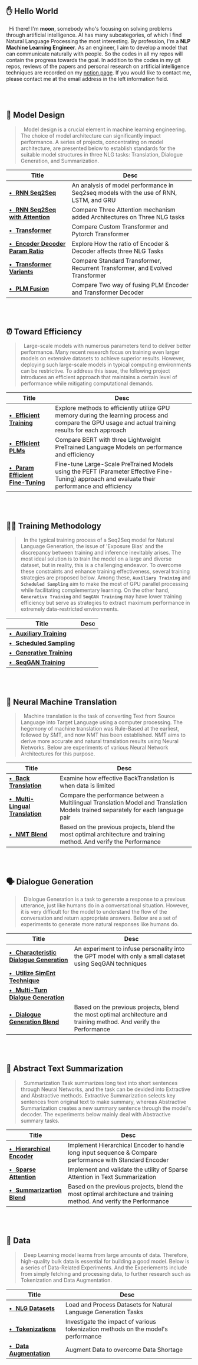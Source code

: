 <br>

## ✋ Hello World
&nbsp; Hi there! I'm **moon**, somebody who's focusing on solving problems through artificial intelligence. AI has many subcategories, of which I find Natural Language Processing the most interesting. By profession, I'm a **NLP Machine Learning Engineer**. As an engineer, I aim to develop a model that can communicate naturally with people. So the codes in all my repos will contain the progress towards the goal. In addition to the codes in my git repos, reviews of the papers and personal research on artificial intelligence techniques are recorded on my <a href="https://shy-vole-f74.notion.site/Hello-I-m-moon-e1ecc2e40b32405e997713cfb44e4f3c">notion page</a>. If you would like to contact me, please contact me at the email address in the left information field.

<br><br> 


## 🤖 Model Design
> &nbsp; Model design is a crucial element in machine learning engineering. 
The choice of model architecture can significantly impact performance. 
A series of projects, concentrating on model architecture, are presented below to establish standards for the suitable model structures in three NLG tasks: Translation, Dialogue Generation, and Summarization.

| Title | Desc |
|---|---|
| [**• &hairsp; RNN Seq2Seq**](https://github.com/moon23k/RNN_Seq2Seq)                           | An analysis of model performance in Seq2seq models with the use of RNN, LSTM, and GRU |
| [**• &hairsp; RNN Seq2Seq with Attention**](https://github.com/moon23k/RNN_Seq2Seq_Attention)  | Compare Three Attention mechanism added Architectures on Three NLG tasks |
| [**• &hairsp; Transformer**](https://github.com/moon23k/Transformer)                           | Compare Custom Transformer and Pytorch Transformer |
| [**• &hairsp; Encoder Decoder Param Ratio**](https://github.com/moon23k/Param_Ratio)           | Explore How the ratio of Encoder & Decoder affects three NLG Tasks |
| [**• &hairsp; Transformer Variants**](https://github.com/moon23k/Transformer_Variants)         | Compare Standard Transformer, Recurrent Transformer, and Evolved Transformer |
| [**• &hairsp; PLM Fusion**](https://github.com/moon23k/PLM_Fusion)                             | Compare Two way of fusing PLM Encoder and Transformer Decoder |

<br><br> 


## ⏰ Toward Efficiency
> &nbsp; Large-scale models with numerous parameters tend to deliver better performance. Many recent research focus on training even larger models on extensive datasets to achieve superior results. 
However, deploying such large-scale models in typical computing environments can be restrictive. 
To address this issue, the following project introduces an efficient approach that maintains a certain level of performance while mitigating computational demands.

| Title | Desc |
|---|---|
| [**• &hairsp; Efficient Training**](https://github.com/moon23k/Eff_Training)  | Explore methods to efficiently utilize GPU memory during the learning process and compare the GPU usage and actual training results for each approach |
| [**• &hairsp; Efficient PLMs**](https://github.com/moon23k/Eff_PLMs)          | Compare BERT with three Lightweight PreTrained Language Models on performance and efficiency |
| [**• &hairsp; Param Efficient Fine-Tuning**](https://github.com/moon23k/PEFT) | Fine-tune Large-Scale PreTrained Models using the PEFT (Parameter Effective Fine-Tuning) approach and evaluate their performance and efficiency |

<br><br> 


## 🏃‍♂️ Training Methodology
> &nbsp; In the typical training process of a Seq2Seq model for Natural Language Generation, the issue of 'Exposure Bias' and the discrepancy between training and inference inevitably arises. 
The most ideal solution is to train the model on a large and diverse dataset, but in reality, this is a challenging endeavor. 
To overcome these constraints and enhance training effectiveness, several training strategies are proposed below.
Among these, **`Auxiliary Training`** and **`Scheduled Sampling`** aim to make the most of GPU parallel processing while facilitating complementary learning. 
On the other hand, **`Generative Training`** and **`SeqGAN Training`** may have lower training efficiency but serve as strategies to extract maximum performance in extremely data-restricted environments.

| Title | Desc |
|---|---|
| [**• &hairsp; Auxiliary Training**](https://github.com/moon23k/Aux_Training)       |  |
| [**• &hairsp; Scheduled Sampling**](https://github.com/moon23k/Scheduled_Sampling) |  |
| [**• &hairsp; Generative Training**](https://github.com/moon23k/GEN_Training)      |  |
| [**• &hairsp; SeqGAN Training**](https://github.com/moon23k/GAN_Training)          |  |

<br><br> 


## 🔄 Neural Machine Translation
> &nbsp; Machine translation is the task of converting Text from Source Language into Target Language using a computer processing. The hegemony of machine translation was Rule-Based at the earliest, followed by SMT, and now NMT has been established. NMT aims to derive more accurate and natural translation results using Neural Networks. Below are experiments of various Neural Network Architectures for this purpose.

| Title | Desc |
|---|---|
| [**• &hairsp; Back Translation**](https://github.com/moon23k/NMT_Back)                  | Examine how effective BackTranslation is when data is limited |
| [**• &hairsp; Multi-Lingual Translation**](https://github.com/moon23k/NMT_MultiLingual) | Compare the performance between a Multilingual Translation Model and Translation Models trained separately for each language pair |
| [**• &hairsp; NMT Blend**](https://github.com/moon23k/NMT_Blend)                        | Based on the previous projects, blend the most optimal architecture and training method. And verify the Performance |

<br><br> 


## 🗣️ Dialogue Generation
> &nbsp; Dialogue Generation is a task to generate a response to a previous utterance, just like humans do in a conversational situation. However, it is very difficult for the model to understand the flow of the conversation and return appropriate answers. Below are a set of experiments to generate more natural responses like humans do.

| Title | Desc |
|---|---|
| [**• &hairsp; Characteristic Dialogue Generation**](https://github.com/moon23k/Dialog_Char) | An experiment to infuse personality into the GPT model with only a small dataset using SeqGAN techniques |
| [**• &hairsp; Utilize SimEnt Technique**](https://github.com/moon23k/Dialog_SimEnt)         |  |
| [**• &hairsp; Multi-Turn Dialgue Generation**](https://github.com/moon23k/Dialig_MultiTurn) |  |
| [**• &hairsp; Dialogue Generation Blend**](https://github.com/moon23k/Dialig_Blend)         | Based on the previous projects, blend the most optimal architecture and training method. And verify the Performance |

<br><br> 


## 📝 Abstract Text Summarization
> &nbsp; Summarization Task summarizes long text into short sentences through Neural Networks, and the task can be devided into Extractive and Abstractive methods. Extractive Summarization selects key sentences from original text to make summary, whereas Abstractive Summarization creates a new summary sentence through the model's decoder. The experiments below mainly deal with Abstractive summary tasks.

| Title | Desc |
|---|---|
| [**• &hairsp; Hierarchical Encoder**](https://github.com/moon23k/Summ_HierEnc) | Implement Hierarchical Encoder to handle long input sequence & Compare performance with Standard Encoder |
| [**• &hairsp; Sparse Attention**](https://github.com/moon23k/Summ_Sparse)      | Implement and validate the utility of Sparse Attention in Text Summarization |
| [**• &hairsp; Summarizartion Blend**](https://github.com/moon23k/Summ_Blend)   | Based on the previous projects, blend the most optimal architecture and training method. And verify the Performance |

<br><br> 


## 💾 Data
> &nbsp; Deep Learning model learns from large amounts of data. Therefore, high-quality bulk data is essential for building a good model. Below is a series of Data-Related Experiments. And the Experiements include from simply fetching and processing data, to further research such as Tokenization and Data Augmentation.

| Title | Desc |
|---|---|
| [**• &hairsp; NLG Datasets**](https://github.com/moon23k/NLG_datasets)           | Load and Process Datasets for Natural Language Generation Tasks |
| [**• &hairsp; Tokenizations**](https://github.com/moon23k/Tokenizations)         | Investigate the impact of various tokenization methods on the model's performance |
| [**• &hairsp; Data Augmentation**](https://github.com/moon23k/Data_Augmentation) | Augment Data to overcome Data Shortage |

<br><br> 

